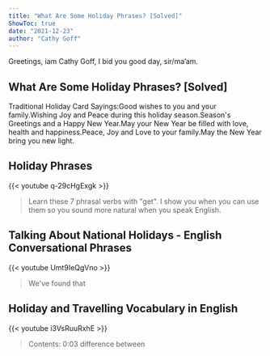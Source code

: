 ```yaml
---
title: "What Are Some Holiday Phrases? [Solved]"
ShowToc: true 
date: "2021-12-23"
author: "Cathy Goff" 
---
```


Greetings, iam Cathy Goff, I bid you good day, sir/ma’am.
## What Are Some Holiday Phrases? [Solved]
Traditional Holiday Card Sayings:Good wishes to you and your family.Wishing Joy and Peace during this holiday season.Season's Greetings and a Happy New Year.May your New Year be filled with love, health and happiness.Peace, Joy and Love to your family.May the New Year bring you new light.

## Holiday Phrases
{{< youtube q-29cHgExgk >}}
>Learn these 7 phrasal verbs with "get". I show you when you can use them so you sound more natural when you speak English.

## Talking About National Holidays - English Conversational Phrases
{{< youtube Umt9IeQgVno >}}
>We've found that 

## Holiday and Travelling Vocabulary in English
{{< youtube i3VsRuuRxhE >}}
>Contents: 0:03 difference between 

